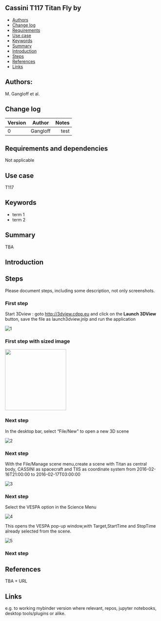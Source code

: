 ## Cassini T117 Titan Fly by

* [Authors](#authors)
* [Change log](#change-log)
* [Requirements](#requirements-and-dependencies)
* [Use case](#use-case)
* [Keywords](#keywords)
* [Summary](#summary)
* [Introduction](#introduction)
* [Steps](#steps)
* [References](#references)
* [Links](#links)

## Authors:

M. Gangloff et al.

## Change log

| Version       | Author        | Notes  |
| ------------- |:-------------:| -----: |
| 0             | Gangloff      | test   |


## Requirements and dependencies
 Not applicable

## Use case
T117

## Keywords
* term 1
* term 2 

## Summary
TBA

## Introduction

## Steps
Please document steps, including some description, not only screenshots.

### First step
Start 3Dview : goto http://3dview.cdpp.eu and click on the **Launch 3DView** button, save the file as launch3dview.jnlp and run the application

![1](https://github.com/epn-vespa/tutorials/blob/master/cassini-titan-flyby/img/3DviewLaunchPage.png)

### First step with sized image
<img src="https://github.com/epn-vespa/tutorials/blob/master/cassini-titan-flyby/img/3DviewLaunchPage.png" width="200">

### Next step
In the desktop bar, select “File/New" to open a new 3D scene

![2](https://github.com/epn-vespa/tutorials/blob/master/cassini-titan-flyby/img/open3Dscene.png)

### Next step
With the File/Manage scene menu,create a scene with Titan as central body, CASSINI as spacecraft and TIIS as coordinate system
from 2016-02-16T21:00:00 to 2016-02-17T03:00:00

![3](https://github.com/epn-vespa/tutorials/blob/master/cassini-titan-flyby/img/manageScene.png)

### Next step
Select the VESPA option in the Science Menu

![4](https://github.com/epn-vespa/tutorials/blob/master/cassini-titan-flyby/img/sciencemenu.png)

This opens the VESPA pop-up window,with Target,StartTime and StopTime already selected from the scene.

![5](https://github.com/epn-vespa/tutorials/blob/master/cassini-titan-flyby/img/EPNTAPWindow.png)

### Next step


## References

TBA + URL


## Links
e.g. to working mybinder version where relevant, repos, jupyter notebooks, desktop tools/plugins or alike.

